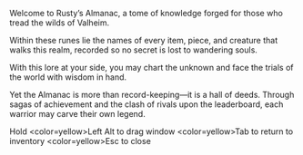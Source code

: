 ﻿Welcome to Rusty’s Almanac, a tome of knowledge forged for those who tread the wilds of Valheim.

Within these runes lie the names of every item, piece, and creature that walks this realm, recorded so no secret is lost to wandering souls.

With this lore at your side, you may chart the unknown and face the trials of the world with wisdom in hand.

Yet the Almanac is more than record-keeping—it is a hall of deeds. Through sagas of achievement and the clash of rivals upon the leaderboard, each warrior may carve their own legend.

Hold <color=yellow>Left Alt</color> to drag window
<color=yellow>Tab</color> to return to inventory
<color=yellow>Esc</color> to close